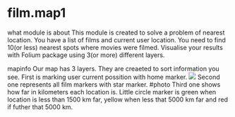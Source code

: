 # film.map1
what module is about
This module is created to solve a problem of nearest location. 
You have a list of films and current user location. You need to find 10(or less) nearest spots where movies were filmed. 
Visualise your results with Folium package using 3(or more) different layers.

mapinfo
Our map has 3 layers. They are creaeted to sort information you see.
First is marking user current possition with home marker.
<img src="baselayer"/>
Second one represents all film markers with star marker.
#photo
Third one shows how far in kilometers each location is. Little circle marker is green when location is less than 1500 km far, yellow when less that 5000 km far and red if futher that 5000 km.
